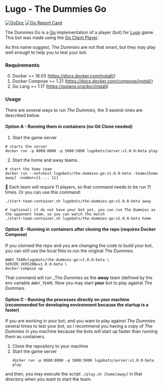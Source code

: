 # Lugo - The Dummies Go

[![GoDoc](https://godoc.org/github.com/lugobots/the-dummies-go?status.svg)](https://godoc.org/github.com/lugobots/the-dummies-go)
[![Go Report Card](https://goreportcard.com/badge/github.com/lugobots/the-dummies-go)](https://goreportcard.com/report/github.com/lugobots/the-dummies-go)

The Dummies Go is a [Go](http://golang.org/) implementation of a player (bot) for [Lugo](https://lugobots.dev) game.
This bot was made using the [Go Client Player](https://github.com/lugobots/client-player-go).

As this name suggest, _The Dummies_ are not that smart, but they may play well enough to help you to test your bot.

### Requirements

0. Docker >= 18.03 (https://docs.docker.com/install/)
0. Docker Compose >= 1.21 (https://docs.docker.com/compose/install/)
0. Go Lang >= 1.17 (https://golang.org/doc/install)

### Usage 

There are several ways to run _The Dummies_, the 3 easiest ones are described below.
 
#### Option A - Running them in containers (no Git Clone needed)

1. Start the game server
```shell
# starts the server 
docker run -p 8080:8080 -p 5000:5000 lugobots/server:v1.0.0-beta play

```
2. Start the home and away teams.
```shell
# start the home team
docker run --net=host lugobots/the-dummies-go:v1.0.0-beta -team=[home away] -number=[1 ... 11]

```

:dart: Each team will require 11 players, so that command needs to be run 11 times. Or you can use this command:

```shell
./start-team-container.sh lugobots/the-dummies-go:v1.0.0-beta away

# (optional) if do not have your bot yet, you can run The Dummies as the opponent team, so you can watch the match  
./start-team-container.sh lugobots/the-dummies-go:v1.0.0-beta home
```

#### Option B - Running in containers after cloning the repo (requires Docker Compose)

If you clonned the repo and you are changing the code to build your bot, you can still use the local files to run the original _The Dummies_.


```
AWAY_TEAM=lugobots/the-dummies-go:v1.0.0-beta \
SERVER_VERSION=v1.0.0-beta \
docker-compose up
```

That command will run _The _Dummies_ as the **away** team (defined by the env variable `AWAY_TEAM`).
Now you may start **your** bot to play against _The Dummies_.

#### Option C - Running the processes directly on your machine (recommended for developing environment because the startup is a faster)

If you are working in your bot, and you want to play against _The Dummies_ several times to test your bot, so I recommend
you having a copy of _The Dummies_ in you machine because the bots will start up faster than running them as containers. 

1. Clone the repository to your machine
2. Start the game server
   ```
   docker run -p 8080:8080 -p 5000:5000 lugobots/server:v1.0.0-beta play
   ```

and then, you may execute the script `./play.sh [home|away]` in that directory when you want to start the team.

